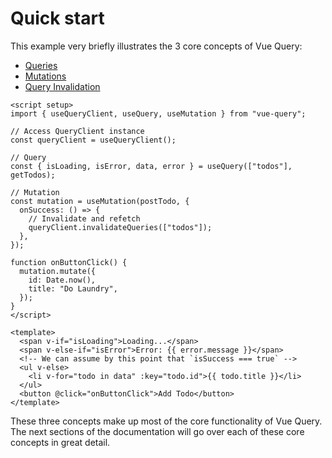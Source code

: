 # Quick start

This example very briefly illustrates the 3 core concepts of Vue Query:

- [Queries](/guide/queries.md)
- [Mutations](/guide/mutations.md)
- [Query Invalidation](/guide/infinite-queries.md)

```vue
<script setup>
import { useQueryClient, useQuery, useMutation } from "vue-query";

// Access QueryClient instance
const queryClient = useQueryClient();

// Query
const { isLoading, isError, data, error } = useQuery(["todos"], getTodos);

// Mutation
const mutation = useMutation(postTodo, {
  onSuccess: () => {
    // Invalidate and refetch
    queryClient.invalidateQueries(["todos"]);
  },
});

function onButtonClick() {
  mutation.mutate({
    id: Date.now(),
    title: "Do Laundry",
  });
}
</script>

<template>
  <span v-if="isLoading">Loading...</span>
  <span v-else-if="isError">Error: {{ error.message }}</span>
  <!-- We can assume by this point that `isSuccess === true` -->
  <ul v-else>
    <li v-for="todo in data" :key="todo.id">{{ todo.title }}</li>
  </ul>
  <button @click="onButtonClick">Add Todo</button>
</template>
```

These three concepts make up most of the core functionality of Vue Query. The next sections of the documentation will go over each of these core concepts in great detail.

